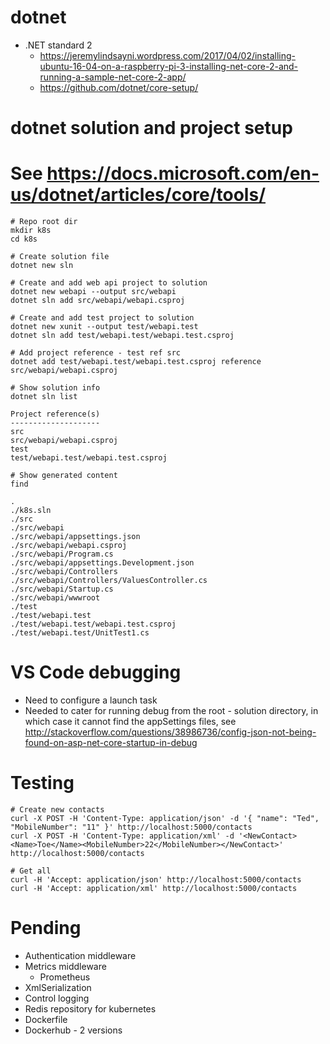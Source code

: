 # dotnet
- .NET standard 2
	- https://jeremylindsayni.wordpress.com/2017/04/02/installing-ubuntu-16-04-on-a-raspberry-pi-3-installing-net-core-2-and-running-a-sample-net-core-2-app/
	- https://github.com/dotnet/core-setup/



# dotnet solution and project setup
# See https://docs.microsoft.com/en-us/dotnet/articles/core/tools/
```
# Repo root dir
mkdir k8s
cd k8s

# Create solution file
dotnet new sln

# Create and add web api project to solution
dotnet new webapi --output src/webapi
dotnet sln add src/webapi/webapi.csproj

# Create and add test project to solution
dotnet new xunit --output test/webapi.test
dotnet sln add test/webapi.test/webapi.test.csproj

# Add project reference - test ref src
dotnet add test/webapi.test/webapi.test.csproj reference src/webapi/webapi.csproj

# Show solution info
dotnet sln list

Project reference(s)
--------------------
src
src/webapi/webapi.csproj
test
test/webapi.test/webapi.test.csproj

# Show generated content
find

.
./k8s.sln
./src
./src/webapi
./src/webapi/appsettings.json
./src/webapi/webapi.csproj
./src/webapi/Program.cs
./src/webapi/appsettings.Development.json
./src/webapi/Controllers
./src/webapi/Controllers/ValuesController.cs
./src/webapi/Startup.cs
./src/webapi/wwwroot
./test
./test/webapi.test
./test/webapi.test/webapi.test.csproj
./test/webapi.test/UnitTest1.cs
```



# VS Code debugging
- Need to configure a launch task
- Needed to cater for running debug from the root - solution directory, in which case it cannot find the appSettings files, see http://stackoverflow.com/questions/38986736/config-json-not-being-found-on-asp-net-core-startup-in-debug



# Testing
```
# Create new contacts
curl -X POST -H 'Content-Type: application/json' -d '{ "name": "Ted", "MobileNumber": "11" }' http://localhost:5000/contacts
curl -X POST -H 'Content-Type: application/xml' -d '<NewContact><Name>Toe</Name><MobileNumber>22</MobileNumber></NewContact>' http://localhost:5000/contacts

# Get all
curl -H 'Accept: application/json' http://localhost:5000/contacts
curl -H 'Accept: application/xml' http://localhost:5000/contacts

```


# Pending
- Authentication middleware
- Metrics middleware
	- Prometheus
- XmlSerialization
- Control logging
- Redis repository for kubernetes
- Dockerfile
- Dockerhub - 2 versions
